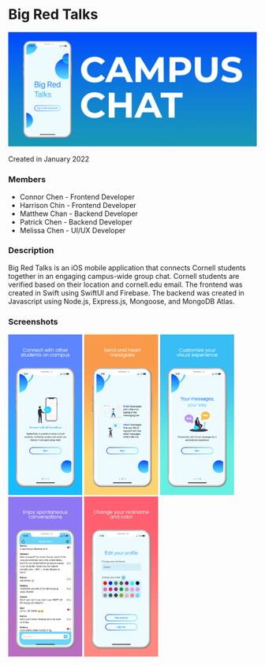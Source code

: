 # Big Red Talks
<img src="https://github.com/connorjchen/BigRedTalks/blob/main/assets/banner.jpeg" width="1000" />

Created in January 2022

### Members

- Connor Chen - Frontend Developer
- Harrison Chin - Frontend Developer
- Matthew Chan - Backend Developer
- Patrick Chen - Backend Developer
- Melissa Chen - UI/UX Developer

### Description

Big Red Talks is an iOS mobile application that connects Cornell students together in an engaging campus-wide group chat. Cornell students are verified based on their location and cornell.edu email. The frontend was created in Swift using SwiftUI and Firebase. The backend was created in Javascript using Node.js, Express.js, Mongoose, and MongoDB Atlas.

### Screenshots
<p float="left">
  <img src="https://github.com/connorjchen/BigRedTalks/blob/main/assets/image1.jpeg" width="150" />
  <img src="https://github.com/connorjchen/BigRedTalks/blob/main/assets/image2.jpeg" width="150" />
  <img src="https://github.com/connorjchen/BigRedTalks/blob/main/assets/image3.jpeg" width="150" />
  <img src="https://github.com/connorjchen/BigRedTalks/blob/main/assets/image4v2.jpeg" width="150" /> 
  <img src="https://github.com/connorjchen/BigRedTalks/blob/main/assets/image5.jpeg" width="150" />
</p>
